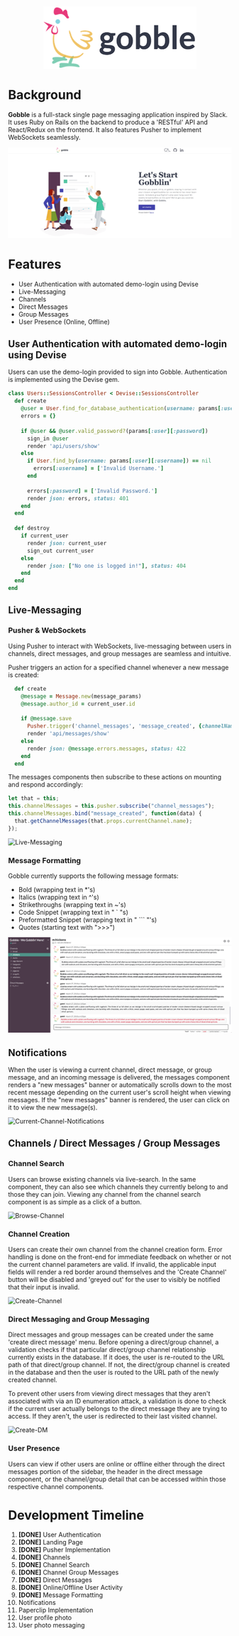 <div align="center">
  <img src="./app/assets/images/logos/gobble_readme_logo3.png"></img>
</div>

# Background

**Gobble** is a full-stack single page messaging application inspired by Slack. It uses Ruby on Rails on the backend to produce a 'RESTful' API and React/Redux on the frontend. It also features Pusher to implement WebSockets seamlessly.

<div align="center">
  <img src="./readme_images/gobble-ss-final.png"></img>
</div>

# Features

* User Authentication with automated demo-login using Devise
* Live-Messaging
* Channels
* Direct Messages
* Group Messages
* User Presence (Online, Offline)

## User Authentication with automated demo-login using Devise

Users can use the demo-login provided to sign into Gobble. Authentication is implemented using the Devise gem.

```ruby
class Users::SessionsController < Devise::SessionsController
  def create
    @user = User.find_for_database_authentication(username: params[:user][:username])
    errors = {}

    if @user && @user.valid_password?(params[:user][:password])
      sign_in @user
      render 'api/users/show'
    else
      if User.find_by(username: params[:user][:username]) == nil
        errors[:username] = ['Invalid Username.']
      end

      errors[:password] = ['Invalid Password.']
      render json: errors, status: 401
    end
  end

  def destroy
    if current_user
      render json: current_user
      sign_out current_user
    else
      render json: ["No one is logged in!"], status: 404
    end
  end
end
```

## Live-Messaging

### Pusher & WebSockets

Using Pusher to interact with WebSockets, live-messaging between users in channels, direct messages, and group messages are seamless and intuitive.

Pusher triggers an action for a specified channel whenever a new message is created:

```ruby
  def create
    @message = Message.new(message_params)
    @message.author_id = current_user.id

    if @message.save
      Pusher.trigger('channel_messages', 'message_created', {channelName: @message.channel.name})
      render 'api/messages/show'
    else
      render json: @message.errors.messages, status: 422
    end
  end
```

The messages components then subscribe to these actions on mounting and respond accordingly:

```javascript
let that = this;
this.channelMessages = this.pusher.subscribe("channel_messages");
this.channelMessages.bind("message_created", function(data) {
  that.getChannelMessages(that.props.currentChannel.name);
});
```

![Live-Messaging](./readme_images/gobble-live-messaging.gif)

### Message Formatting

Gobble currently supports the following message formats:

* Bold (wrapping text in \*'s)
* Italics (wrapping text in ^'s)
* Strikethroughs (wrapping text in ~'s)
* Code Snippet (wrapping text in " ` "s)
* Preformatted Snippet (wrapping text in " ``` "'s)
* Quotes (starting text with ">>>")

![Message-Formatting](./readme_images/gobble-message-formatting.png)

<!-- ### Video Links

Message will render an embedded video player for users to view within the application (currently only supports YouTube)

![Video-Message](./readme_images/gobble-video-messages.gif) -->

## Notifications

When the user is viewing a current channel, direct message, or group message, and an incoming message is delivered, the messages component renders a "new messages" banner or automatically scrolls down to the most recent message depending on the current user's scroll height when viewing messages. If the "new messages" banner is rendered, the user can click on it to view the new message(s).

![Current-Channel-Notifications](./readme_images/gobble-current-channel-notifications.gif)

## Channels / Direct Messages / Group Messages

### Channel Search

Users can browse existing channels via live-search. In the same component, they can also see which channels they currently belong to and those they can join. Viewing any channel from the channel search component is as simple as a click of a button.

![Browse-Channel](./readme_images/gobble-browse-channel.gif)

### Channel Creation

Users can create their own channel from the channel creation form. Error handling is done on the front-end for immediate feedback on whether or not the current channel parameters are valid. If invalid, the applicable input fields will render a red border around themselves and the 'Create Channel' button will be disabled and 'greyed out' for the user to visibly be notified that their input is invalid.

![Create-Channel](./readme_images/gobble-channel-creation.gif)

### Direct Messaging and Group Messaging

Direct messages and group messages can be created under the same 'create direct message' menu. Before opening a direct/group channel, a validation checks if that particular direct/group channel relationship currently exists in the database. If it does, the user is re-routed to the URL path of that direct/group channel. If not, the direct/group channel is created in the database and then the user is routed to the URL path of the newly created channel.

To prevent other users from viewing direct messages that they aren't associated with via an ID enumeration attack, a validation is done to check if the current user actually belongs to the direct message they are trying to access. If they aren't, the user is redirected to their last visited channel.

![Create-DM](./readme_images/gobble-dm-creation.gif)

### User Presence

Users can view if other users are online or offline either through the direct messages portion of the sidebar, the header in the direct message component, or the channel/group detail that can be accessed within those respective channel components.

# Development Timeline

1.  **[DONE]** User Authentication
2.  **[DONE]** Landing Page
3.  **[DONE]** Pusher Implementation
4.  **[DONE]** Channels
5.  **[DONE]** Channel Search
6.  **[DONE]** Channel Group Messages
7.  **[DONE]** Direct Messages
8.  **[DONE]** Online/Offline User Activity
9.  **[DONE]** Message Formatting
10. Notifications
11. Paperclip Implementation
12. User profile photo
13. User photo messaging
